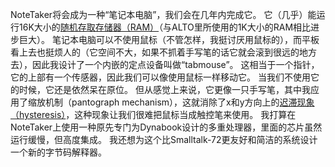 NoteTaker将会成为一种“笔记本电脑”，我们会在几年内完成它。
它（几乎）能运行16K大小的[随机存取存储器（RAM）](http://baike.baidu.com/item/%E9%9A%8F%E6%9C%BA%E5%AD%98%E5%8F%96%E5%AD%98%E5%82%A8%E5%99%A8)（与ALTO里所使用的1K大小的RAM相比进步巨大）。
笔记本电脑可以不使用鼠标（不管怎样，我挺讨厌用鼠标的），而平板看上去也挺烦人的（它空间不大，如果不抓着手写笔的话它就会滚到很远的地方去），因此我设计了一个内嵌的定点设备叫做“tabmouse”。
这相当于一个指针，它的上部有一个传感器，因此我们可以像使用鼠标一样移动它。
当我们不使用它的时候，它还是依然呆在原位。
但从感觉上来说，它更像一只手写笔，其中我应用了缩放机制（pantograph mechanism），这就消除了x和y方向上的[迟滞现象（hysteresis）](http://baike.baidu.com/item/%E8%BF%9F%E6%BB%9E%E7%8E%B0%E8%B1%A1)，这种现象让我们很难把鼠标当成触控笔来使用。
我打算在NoteTaker上使用一种原先专门为Dynabook设计的多重处理器，里面的芯片虽然运行缓慢，但高度集成。
我还想为这个比Smalltalk-72更友好和简洁的系统设计一个新的字节码解释器。
